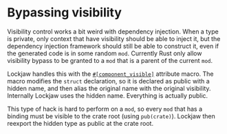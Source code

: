 # Bypassing visibility

Visibility control works a bit weird with dependency injection. When a type is private, only context
that have visibility should be able to inject it, but the dependency injection framework should
still be able to construct it, even if the generated code is in some random `mod`. Currently Rust
only allow visibility bypass to be granted to a `mod` that is a parent of the current `mod`.

Lockjaw handles this with
the [`#[component_visible]`](https://docs.rs/lockjaw/0.2.1/lockjaw/attr.component_visible.html)
attribute macro. The macro modifies the `struct` declaration, so it is declared as public with a
hidden name, and then alias the original name with the original visibility. Internally Lockjaw uses
the hidden name. Everything is actually public.

This type of hack is hard to perform on a `mod`, so every `mod` that has a binding must be visible
to the crate root (using `pub(crate)`). Lockjaw then reexport the hidden type as public at the crate
root.